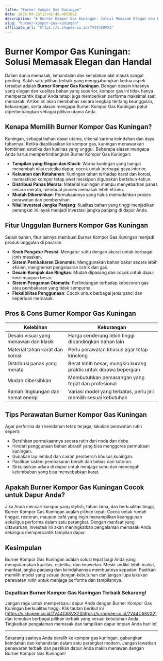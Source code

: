 ```yaml
---
title: "Burner Kompor Gas Kuningan"
date: 2025-08-28T13:02:49.405389Z
description: "# Burner Kompor Gas Kuningan: Solusi Memasak Elegan dan Handal..."
slug: "burner-kompor-gas-kuningan"
affiliate_url: "https://s.shopee.co.id/7V44C68VX2"
---
```

# Burner Kompor Gas Kuningan: Solusi Memasak Elegan dan Handal

Dalam dunia memasak, kehandalan dan keindahan alat masak sangat penting. Salah satu pilihan terbaik yang menggabungkan kedua aspek tersebut adalah **Burner Kompor Gas Kuningan**. Dengan desain khasnya yang elegan dan kualitas bahan yang superior, kompor gas ini tidak hanya mempercantik dapur Anda tetapi juga memberikan performa maksimal saat memasak. Artikel ini akan membahas secara lengkap tentang keunggulan, kekurangan, serta alasan mengapa Burner Kompor Gas Kuningan patut dipertimbangkan sebagai pilihan utama Anda.

## Kenapa Memilih Burner Kompor Gas Kuningan?

Kuningan, sebagai bahan dasar utama, dikenal karena keindahan dan daya tahannya. Ketika diaplikasikan ke kompor gas, kuningan menawarkan kombinasi estetika dan kualitas yang unggul. Beberapa alasan mengapa Anda harus mempertimbangkan Burner Kompor Gas Kuningan:

- **Tampilan yang Elegan dan Klasik**: Warna kuningan yang hangat menambah nilai estetika dapur, cocok untuk berbagai gaya interior.
- **Kekuatan dan Ketahanan**: Kuningan tahan terhadap karat dan korosi, memastikan kompor tetap awet meskipun digunakan bertahun-tahun.
- **Distribusi Panas Merata**: Material kuningan mampu menyebarkan panas secara merata, membuat proses memasak lebih efisien.
- **Mudah Dibersihkan**: Permukaannya yang halus memudahkan proses perawatan dan pembersihan.
- **Nilai Investasi Jangka Panjang**: Kualitas bahan yang tinggi menjadikan perangkat ini layak menjadi investasi jangka panjang di dapur Anda.

## Fitur Unggulan Burners Kompor Gas Kuningan

Selain bahan, fitur lainnya membuat Burner Kompor Gas Kuningan menjadi produk unggulan di pasaran:

- **Knob Pengatur Presisi**: Mengatur suhu dengan akurat untuk berbagai jenis masakan.
- **Sistem Pembakaran Ekonomis**: Menggunakan bahan bakar secara lebih efisien, menghemat pengeluaran listrik dan gas.
- **Desain Kompak dan Ringkas**: Mudah dipasang dan cocok untuk dapur kecil maupun besar.
- **Sistem Pengaman Otomatis**: Perlindungan terhadap kebocoran gas atau pembakaran yang tidak sempurna.
- **Fleksibilitas Penggunaan**: Cocok untuk berbagai jenis panci dan keperluan memasak.

## Pros & Cons Burner Kompor Gas Kuningan

| Kelebihan                                     | Kekurangan                                     |
|------------------------------------------------|------------------------------------------------|
| Desain visual yang menawan dan klasik         | Harga cenderung lebih tinggi dibandingkan bahan lain |
| Material tahan karat dan korosi               | Perlu perawatan khusus agar tetap kinclong |
| Distribusi panas yang merata                  | Berat lebih besar, mungkin kurang praktis untuk dibawa bepergian |
| Mudah dibersihkan                            | Membutuhkan pemasangan yang tepat dan profesional |
| Ramah lingkungan dan hemat energi           | Variasi model yang terbatas, perlu jeli memilih sesuai kebutuhan |

## Tips Perawatan Burner Kompor Gas Kuningan

Agar performa dan keindahan tetap terjaga, lakukan perawatan rutin seperti:

- Bersihkan permukaannya secara rutin dari noda dan debu.
- Hindari penggunaan bahan abrasif yang bisa menggores permukaan kuningan.
- Gunakan lap lembut dan cairan pembersih khusus kuningan.
- Pastikan sistem pembakaran bersih dan bebas dari kotoran.
- Sirkulasikan udara di dapur untuk menjaga suhu dan mencegah kelembaban yang bisa menyebabkan karat.

## Apakah Burner Kompor Gas Kuningan Cocok untuk Dapur Anda?

Jika Anda mencari kompor yang stylish, tahan lama, dan berkualitas tinggi, Burner Kompor Gas Kuningan adalah pilihan tepat. Cocok untuk rumah tinggal, restoran, maupun café yang ingin menampilkan keanggunan sekaligus performa dalam satu perangkat. Dengan manfaat yang ditawarkan, investasi ini akan meningkatkan pengalaman memasak Anda sekaligus mempercantik tampilan dapur.

## Kesimpulan

Burner Kompor Gas Kuningan adalah solusi tepat bagi Anda yang mengutamakan kualitas, estetika, dan keawetan. Meski sedikit lebih mahal, manfaat jangka panjang dan keindahannya membuatnya sepadan. Pastikan memilih model yang sesuai dengan kebutuhan dan jangan lupa lakukan perawatan rutin untuk menjaga performa dan tampilannya.

### Dapatkan Burner Kompor Gas Kuningan Terbaik Sekarang!

Jangan ragu untuk memperbarui dapur Anda dengan Burner Kompor Gas Kuningan berkualitas tinggi. Klik tautan berikut ini [https://s.shopee.co.id/7V44C68VX2](https://s.shopee.co.id/7V44C68VX2) dan temukan berbagai pilihan terbaik yang sesuai kebutuhan Anda. Tingkatkan pengalaman memasak dan tampilkan dapur impian Anda hari ini!

---

Sekarang saatnya Anda beralih ke kompor gas kuningan, gabungkan keindahan dan kehandalan dalam satu perangkat modern. Jangan lewatkan penawaran terbaik dan pastikan dapur Anda makin menawan dengan Burner Kompor Gas Kuningan!
